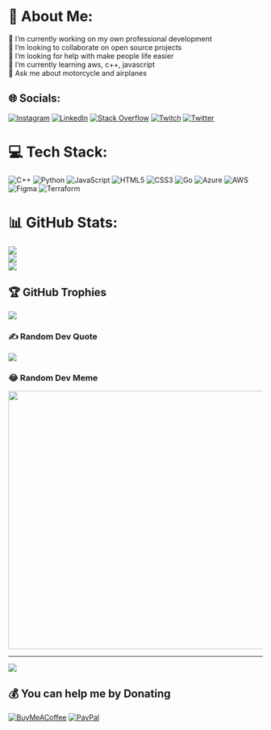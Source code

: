 # 💫 About Me:
🔭 I’m currently working on my own professional development<br>👯 I’m looking to collaborate on open source projects<br>🤝 I’m looking for help with make people life easier<br>🌱 I’m currently learning aws, c++, javascript<br>💬 Ask me about motorcycle and airplanes


## 🌐 Socials:
[![Instagram](https://img.shields.io/badge/Instagram-%23E4405F.svg?logo=Instagram&logoColor=white)](https://instagram.com/azgcloudev) [![LinkedIn](https://img.shields.io/badge/LinkedIn-%230077B5.svg?logo=linkedin&logoColor=white)](https://linkedin.com/in/azgcloudev) [![Stack Overflow](https://img.shields.io/badge/-Stackoverflow-FE7A16?logo=stack-overflow&logoColor=white)](https://stackoverflow.com/users/user:14862213) [![Twitch](https://img.shields.io/badge/Twitch-%239146FF.svg?logo=Twitch&logoColor=white)](https://twitch.tv/aldairzamoracom) [![Twitter](https://img.shields.io/badge/Twitter-%231DA1F2.svg?logo=Twitter&logoColor=white)](https://twitter.com/azgcloudev) 

# 💻 Tech Stack:
![C++](https://img.shields.io/badge/c++-%2300599C.svg?style=for-the-badge&logo=c%2B%2B&logoColor=white) ![Python](https://img.shields.io/badge/python-3670A0?style=for-the-badge&logo=python&logoColor=ffdd54) ![JavaScript](https://img.shields.io/badge/javascript-%23323330.svg?style=for-the-badge&logo=javascript&logoColor=%23F7DF1E) ![HTML5](https://img.shields.io/badge/html5-%23E34F26.svg?style=for-the-badge&logo=html5&logoColor=white) ![CSS3](https://img.shields.io/badge/css3-%231572B6.svg?style=for-the-badge&logo=css3&logoColor=white) ![Go](https://img.shields.io/badge/go-%2300ADD8.svg?style=for-the-badge&logo=go&logoColor=white) ![Azure](https://img.shields.io/badge/azure-%230072C6.svg?style=for-the-badge&logo=azure-devops&logoColor=white) ![AWS](https://img.shields.io/badge/AWS-%23FF9900.svg?style=for-the-badge&logo=amazon-aws&logoColor=white) 	![Figma](https://img.shields.io/badge/figma-%23F24E1E.svg?style=for-the-badge&logo=figma&logoColor=white) ![Terraform](https://img.shields.io/badge/terraform-%235835CC.svg?style=for-the-badge&logo=terraform&logoColor=white)
# 📊 GitHub Stats:
![](https://github-readme-stats.vercel.app/api?username=azgcloudev&theme=gruvbox&hide_border=true&include_all_commits=true&count_private=true)<br/>
![](https://github-readme-streak-stats.herokuapp.com/?user=azgcloudev&theme=gruvbox&hide_border=true)<br/>
![](https://github-readme-stats.vercel.app/api/top-langs/?username=azgcloudev&theme=gruvbox&hide_border=true&include_all_commits=true&count_private=true&layout=compact)

## 🏆 GitHub Trophies
![](https://github-profile-trophy.vercel.app/?username=azgcloudev&theme=gruvbox&no-frame=false&no-bg=false&margin-w=4)

### ✍️ Random Dev Quote
![](https://quotes-github-readme.vercel.app/api?type=vetical&theme=gruvbox)

### 😂 Random Dev Meme
<img src="https://random-memer.herokuapp.com/" width="512px"/>

---
[![](https://visitcount.itsvg.in/api?id=azgcloudev&icon=3&color=1)](https://visitcount.itsvg.in)

  ## 💰 You can help me by Donating
  [![BuyMeACoffee](https://img.shields.io/badge/Buy%20Me%20a%20Coffee-ffdd00?style=for-the-badge&logo=buy-me-a-coffee&logoColor=black)](https://buymeacoffee.com/https://www.buymeacoffee.com/azgcloudev) [![PayPal](https://img.shields.io/badge/PayPal-00457C?style=for-the-badge&logo=paypal&logoColor=white)](https://paypal.me/https://www.paypal.com/paypalme/azgcloudev?v=1&utm_source=unp&utm_medium=email&utm_campaign=RT000269&utm_unptid=5f757a6a-fb2f-11ec-a406-40a6b72902e0&ppid=RT000269&cnac=CR&rsta=en_US%28en-CR%29&cust=AFQPD4KERR6TY&unptid=5f757a6a-fb2f-11ec-a406-40a6b72902e0&calc=f545510134580&unp_tpcid=ppme-social-user-profile-created&page=main%3Aemail%3ART000269&pgrp=main%3Aemail&e=cl&mchn=em&s=ci&mail=sys&appVersion=1.99.0&xt=104038) 

  <!-- Proudly created with GPRM ( https://gprm.itsvg.in ) -->
  